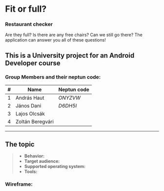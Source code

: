 # Fit or full?
### Restaurant checker
Are they full? Is there are any free chairs? Can we still go there?
The application can answer you all of these questions!

## This is a University project for an Android Developer course

### Group Members and their neptun code:
|#               |Name                           |Neptun code                  |
|----------------|-------------------------------|-----------------------------|
|1               |András Haut                    |*ONYZVW*                     |
|2               |János Dani                     |*D6DH5I*                     |
|3               |Lajos Olcsák                   |                             |
|4               |Zoltán Beregvári               |                             |
___
## The topic
> - **Behavior:**
> - **Target audience:**
> - **Supported operating system:**
> - **Tools:**

### Wireframe:
